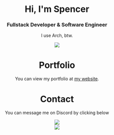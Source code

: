 <h1 align="center">Hi, I'm Spencer</h1>
<h3 align="center">Fullstack Developer & Software Engineer</h3>

<p align="center">
    I use Arch, btw.
</p>

<p align="center">
    <a href="https://www.last.fm/user/Spencer-0003"><img src="https://github-readme-lastfm-stats.netlify.app/.netlify/functions/card?user=Spencer-0003&theme=dark"/></a>
</p>

<h1 align="center">Portfolio</h1>

<p align="center">You can view my portfolio at <a href="https://spencer-0003.me">my website</a>.</p>

<h1 align="center">Contact</h1>
<p align="center">You can message me on Discord by clicking below</p>

<p align="center">
    <a href="https://discord.com/users/806037166701674511"><img src="https://lanyard-profile-readme.vercel.app/api/806037166701674511?idleMessage=Probably%20sleeping"/></a>
    <br />
    <a href="https://wakatime.com/@3920914e-10af-4d83-8c9a-7df756ee968c"><img src="https://wakatime.com/badge/user/3920914e-10af-4d83-8c9a-7df756ee968c.svg"/></a>
</p>
